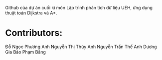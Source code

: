 Github của dự án cuối kì môn Lập trình phân tích dữ liệu UEH, ứng dụng thuật toán Dijkstra và A*.
# Contributors:
Đỗ Ngọc Phương Anh
Nguyễn Thị Thúy Anh
Nguyễn Trần Thế Anh
Dương Gia Bảo
Phạm Bằng
